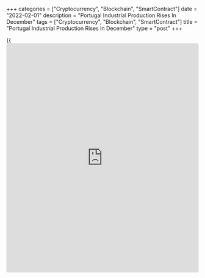 +++
categories = ["Cryptocurrency", "Blockchain", "SmartContract"]
date = "2022-02-01"
description = "Portugal Industrial Production Rises In December"
tags = ["Cryptocurrency", "Blockchain", "SmartContract"]
title = "Portugal Industrial Production Rises In December"
type = "post"
+++

{{<iframe id="large-banner" src="https://www.bounty.group/#slide=6.0" width="100%" height="600" scrolling="no" style="border: 0px solid rgb(216, 221, 230); border-radius: 3px;">}}

Portugal's industrial production increased in December, figures from
Statistics Portugal showed on Tuesday.

Industrial production rose 0.4 percent year-on-year in December,
following a 0.2 percent increase in November.

Production in intermediate goods increased 1.2 percent annually in
December and investment output accelerated 4.3 percent.

Meanwhile, energy output declined 8.0 percent.

Manufacturing output increased 2.0 percent yearly in December, following
a 0.8 percent rise in the prior month.

On a monthly basis, industrial production rose 1.8 percent in December,
following a 1.2 percent gain in the preceding month.

In the fourth quarter, industrial production declined 2.0 percent,
following a 4.8 percent fall in the third quarter.

In 2021, industrial production grew 2.9 percent, after a 7.0 percent
drop in 2020.

For comments and feedback [contact](https://www.playgroundfx.com/contact/): editorial@rtt[news](https://www.letsplayfx.com/blog/forex-news-website/).com

[Economic News][1]

 **What parts of the world are seeing the best (and worst) economic
performances lately? Click[here][2] to check out our [Econ Scorecard][2]
and find out! See up-to-the-moment [ranking](https://www.playgroundfx.com/blog/crypto-exchange-ranking/)s for the best and worst
performers in [GDP][3], [unemployment rate][4], [inflation][5] and much
more.**

   1. www.rtt[news](https://www.letsplayfx.com/blog/forex-news-website/).com/Content/EconomicNews.aspx
   2. www.rtt[news](https://www.letsplayfx.com/blog/forex-news-website/).com/economic-scorecard/world-rank/PPI/highest-performance.aspx
   3. www.rtt[news](https://www.letsplayfx.com/blog/forex-news-website/).com/economic-scorecard/world-rank/GDP/highest-performance.aspx
   4. www.rtt[news](https://www.letsplayfx.com/blog/forex-news-website/).com/economic-scorecard/world-rank/unemployment-rate/lowest-performance.aspx
   5. www.rtt[news](https://www.letsplayfx.com/blog/forex-news-website/).com/economic-scorecard/world-rank/CPI/highest-performance.aspx